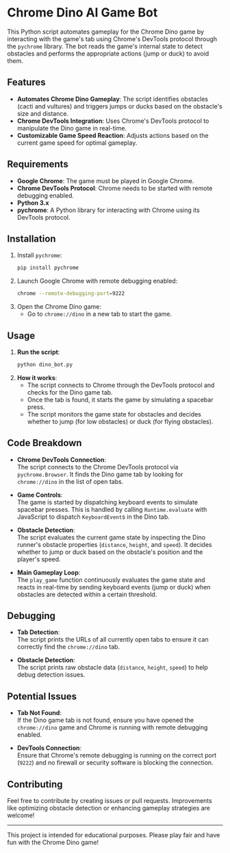 # Chrome Dino AI Game Bot

This Python script automates gameplay for the Chrome Dino game by interacting with the game's tab using Chrome's DevTools protocol through the `pychrome` library. The bot reads the game's internal state to detect obstacles and performs the appropriate actions (jump or duck) to avoid them.

## Features
- **Automates Chrome Dino Gameplay**: The script identifies obstacles (cacti and vultures) and triggers jumps or ducks based on the obstacle's size and distance.
- **Chrome DevTools Integration**: Uses Chrome's DevTools protocol to manipulate the Dino game in real-time.
- **Customizable Game Speed Reaction**: Adjusts actions based on the current game speed for optimal gameplay.

## Requirements

- **Google Chrome**: The game must be played in Google Chrome.
- **Chrome DevTools Protocol**: Chrome needs to be started with remote debugging enabled.
- **Python 3.x**
- **pychrome**: A Python library for interacting with Chrome using its DevTools protocol.

## Installation

1. Install `pychrome`:
   ```bash
   pip install pychrome
2. Launch Google Chrome with remote debugging enabled:
   ```bash
   chrome --remote-debugging-port=9222
3. Open the Chrome Dino game:
   - Go to `chrome://dino` in a new tab to start the game.

## Usage

1. **Run the script**:
   ```bash
   python dino_bot.py
2. **How it works**:
   - The script connects to Chrome through the DevTools protocol and checks for the Dino game tab.
   - Once the tab is found, it starts the game by simulating a spacebar press.
   - The script monitors the game state for obstacles and decides whether to jump (for low obstacles) or duck (for flying obstacles).

## Code Breakdown

- **Chrome DevTools Connection**:  
  The script connects to the Chrome DevTools protocol via `pychrome.Browser`. It finds the Dino game tab by looking for `chrome://dino` in the list of open tabs.
  
- **Game Controls**:  
  The game is started by dispatching keyboard events to simulate spacebar presses. This is handled by calling `Runtime.evaluate` with JavaScript to dispatch `KeyboardEvent`s in the Dino tab.

- **Obstacle Detection**:  
  The script evaluates the current game state by inspecting the Dino runner's obstacle properties (`distance`, `height`, and `speed`). It decides whether to jump or duck based on the obstacle's position and the player's speed.

- **Main Gameplay Loop**:  
  The `play_game` function continuously evaluates the game state and reacts in real-time by sending keyboard events (jump or duck) when obstacles are detected within a certain threshold.

## Debugging

- **Tab Detection**:  
  The script prints the URLs of all currently open tabs to ensure it can correctly find the `chrome://dino` tab.

- **Obstacle Detection**:  
  The script prints raw obstacle data (`distance`, `height`, `speed`) to help debug detection issues.

## Potential Issues

- **Tab Not Found**:  
  If the Dino game tab is not found, ensure you have opened the `chrome://dino` game and Chrome is running with remote debugging enabled.

- **DevTools Connection**:  
  Ensure that Chrome's remote debugging is running on the correct port (`9222`) and no firewall or security software is blocking the connection.

## Contributing

Feel free to contribute by creating issues or pull requests. Improvements like optimizing obstacle detection or enhancing gameplay strategies are welcome!

---

This project is intended for educational purposes. Please play fair and have fun with the Chrome Dino game!
